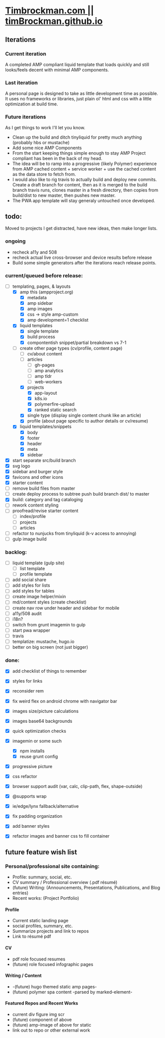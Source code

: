 # [Timbrockman.com || timBrockman.github.io](https://timbrockman.com)

## Iterations

### Current iteration

A completed AMP compliant liquid template that loads quickly and still looks/feels decent with minimal AMP components.

### Last iteration

A personal page is designed to take as little development time as possible. It uses no frameworks or libraries, just plain ol' html and css with a little optimization at build time.

### Future iterations

As I get things to work I'll let you know.

  - Clean up the build and ditch tinyliquid for pretty much anything (probably hbs or mustache)
  - Add some nice AMP Components
  - From the start keeping things simple enough to stay AMP Project compliant has been in the back of my head.
  - The idea will be to ramp into a progressive (likely Polymer) experience from AMP cached content + service worker + use the cached content as the data store to fetch from.
  - I would also like to rig travis to actually build and deploy new commits. Create a draft branch for content, then as it is merged to the build branch travis runs, clones master in a fresh directory, then copies from build/dist to new master, then pushes new master.
  - The PWA app template will stay generaly untouched once developed.
  
## todo:
Moved to projects I get distracted, have new ideas, then make longer lists.

### ongoing

  - recheck a11y and 508
  - recheck actual live cross-browser and device results before release
  - Build some simple generators after the iterations reach release points.

### current/queued before release:

  - [ ] templating, pages, & layouts
    - [x] amp this (ampproject.org)
      - [x] metadata
      - [x] amp sidebar
      - [x] amp images
      - [x] css -> style amp-custom
      - [x] amp development=1 checklist
    - [x] liquid templates
      - [x] single template
      - [x] build process
      - [x] compontentish snippet/partial breakdown vs 7-1
    - [ ] create other page types (cv/profile, content page)
      - [ ] cv/about content
      - [ ] articles
        - [ ] gh-pages
        - [ ] amp analytics
        - [ ] amp tldr
        - [ ] web-workers
      - [x] projects
        - [x] app-layout
        - [x] k8s.io
        - [x] polymerfire-upload
        - [x] ranked static search
      - [x] single type (display single content chunk like an article)
      - [x] profile (about page specific to author details or cv/resume)
    - [x] liquid templates/snippets
      - [x] body
      - [x] footer
      - [x] header
      - [x] meta
      - [x] sidebar
  - [x] start separate src/build branch
  - [x] svg logo
  - [x] sidebar and burger style
  - [x] favicons and other icons
  - [x] starter content
  - [ ] remove build files from master
  - [ ] create deploy process to subtree push build branch dist/ to master
  - [x] build: category and tag cataloging
  - [ ] rework content styling
  - [ ] proofread/revise starter content
    - [ ] index/profile
    - [ ] projects
    - [ ] articles
  - [ ] refactor to nunjucks from tinyliquid (k-v access to annoying)
  - [ ] gulp image build

### backlog:

  - [ ] liquid template (gulp site)
    - [ ] list template
    - [ ] profile template  
  - [ ] add social share
  - [ ] add styles for lists
  - [ ] add styles for tables
  - [ ] create image helper/mixin
  - [ ] md/content styles (create checklist)
  - [ ] create nav row under header and sidebar for mobile
  - [ ] a11y/508 audit
  - [ ] i18n?
  - [ ] switch from grunt imagemin to gulp
  - [ ] start pwa wrapper
  - [ ] travis
  - [ ] templatize: mustache, hugo.io
  - [ ] better on big screen (not just bigger)

### done:

  - [x] add checklist of things to remember
  - [x] styles for links
  - [x] reconsider rem
  - [x] fix weird flex on android chrome with navigator bar
  - [x] images size/picture calculations
  - [x] images base64 backgrounds
  - [x] quick optimization checks
  - [x] imagemin or some such
    - [x] npm installs
    - [x] reuse grunt config
  - [x] progressive picture
  - [x] css refactor
  - [x] browser support audit (var, calc, clip-path, flex, shape-outside)
  - [x] @supports wrap
  - [x] ie/edge/lynx fallback/alternative
  - [x] fix padding organization
  - [x] add banner styles
  - [x] refactor images and banner css to fill container


## future feature wish list

### Personal/professional site containing:
  - Profile: summary, social, etc.
  - CV summary / Professional overview (.pdf résumé)
  - (future) Writing: (Announcements, Presentations, Publications, and Blog entries)
  - Recent works: (Project Portfolio)

#### Profile
  - Current static landing page
  - social profiles, summary, etc.
  - Summarize projects and link to repos
  - Link to résumé pdf

#### CV
  - pdf role focused resumes
  - (future) role focused infographic pages

#### Writing / Content
  - -(future) hugo themed static amp pages-
  - (future) polymer spa content -parsed by marked-element-

#### Featured Repos and Recent Works
  - current div figure img scr
  - (future) component of above
  - (future) amp-image of above for static
  - link out to repo or other external work
